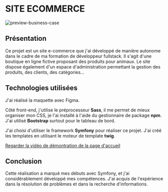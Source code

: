  # SITE ECOMMERCE
 
![preview-business-case](https://github.com/alicemimouni/lanimesalerie-symfony/assets/82211729/b291f530-e634-489d-860b-dd189ee7e3c5)

## Présentation

Ce projet est un site e-commerce que j'ai développé de manière autonome dans le cadre de ma formation de développeur fullstack. Il s'agit d'une boutique en ligne fictive proposant des produits pour animaux. Le site dispose également d'un espace d'administration permettant la gestion des produits, des clients, des catégories...

## Technologies utilisées

J'ai réalisé la maquette avec Figma.

Côté front-end, j'utilise le préprocesseur **Sass**, il me permet de mieux organiser mon CSS, je l'ai installé à l'aide du gestionnaire de package **npm**. J'ai utilisé **Bootstrap** surtout pour le tableau de bord.

J'ai choisi d'utiliser le framework **Symfony** pour réaliser ce projet. J'ai créé les templates en utilisant le moteur de template **twig**.

[Regarder la vidéo de démontration de la page d'accueil](https://youtu.be/E2kFJFzLY1o)

## Conclusion

Cette réalisation a marqué mes débuts avec Symfony, et j'ai considérablement développé mes compétences. J'ai acquis de l'expérience dans la résolution de problèmes et dans la recherche d'informations.

